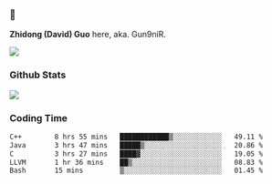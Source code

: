 ### 👋 

**Zhidong (David) Guo** here, aka. Gun9niR.

![](https://komarev.com/ghpvc/?username=Gun9niR&label=Total+Views)

### Github Stats

<img src="https://github-readme-stats.vercel.app/api?username=Gun9niR&count_private=true&show_icons=true&theme=vue-dark&hide_title=true">

### Coding Time

<!--START_SECTION:waka-->

```txt
C++        8 hrs 55 mins   ████████████▒░░░░░░░░░░░░   49.11 %
Java       3 hrs 47 mins   █████▒░░░░░░░░░░░░░░░░░░░   20.86 %
C          3 hrs 27 mins   ████▓░░░░░░░░░░░░░░░░░░░░   19.05 %
LLVM       1 hr 36 mins    ██▒░░░░░░░░░░░░░░░░░░░░░░   08.83 %
Bash       15 mins         ▒░░░░░░░░░░░░░░░░░░░░░░░░   01.45 %
```

<!--END_SECTION:waka-->
